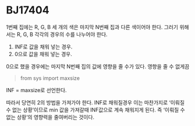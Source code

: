 # BJ17404

1번째 집에는 R, G, B 세 개의 색은 마지막 N번째 집과 다른 색이어야 한다. 그러기 위해서는 R, G, B 각각의 경우의 수를 나누어야 한다.

1. INF로 값을 채워 넣는 경우.
2. 0으로 값을 채워 넣는 경우.

0으로 했을 경우에는 마지막 N번째 집의 값에 영향을 줄 수가 있다. 영향을 줄 수 없게끔 
>from sys import maxsize

INF = maxsize로 선언한다.

따라서 당연히 2의 방법을 가져가야 한다. INF로 채워질경우 이는 마찬가지로 ‘이뤄질 수 없는 상황’이므로 min 값을 가져갈때 INF값으로 계속 채워지게 된다. 즉 ‘이뤄질 수 없는 상황’의 영향력을 줄여버리는 것이다.